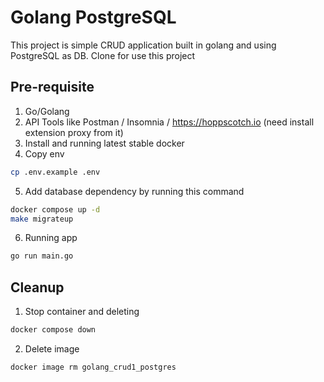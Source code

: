 # Golang PostgreSQL

This project is simple CRUD application built in golang and using PostgreSQL as DB. Clone for use this project

## Pre-requisite
1. Go/Golang
2. API Tools like Postman / Insomnia / https://hoppscotch.io (need install extension proxy from it)
3. Install and running latest stable docker
4. Copy env
```bash
cp .env.example .env
```
5. Add database dependency by running this command
```bash
docker compose up -d
make migrateup
```
6. Running app
```bash
go run main.go
```


## Cleanup
1. Stop container and deleting
```bash
docker compose down
```
2. Delete image
```bash
docker image rm golang_crud1_postgres
```
